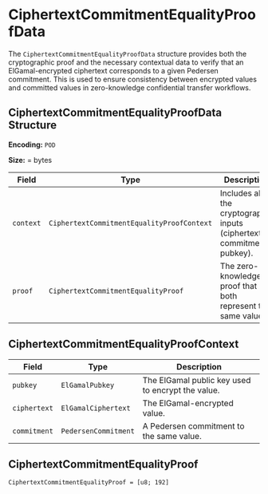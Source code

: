 # CiphertextCommitmentEqualityProofData

The `CiphertextCommitmentEqualityProofData` structure provides both the cryptographic proof and the necessary contextual data to verify that an ElGamal-encrypted ciphertext corresponds to a given Pedersen commitment. This is used to ensure consistency between encrypted values and committed values in zero-knowledge confidential transfer workflows.

## CiphertextCommitmentEqualityProofData Structure

**Encoding:** `POD`

**Size:** =  bytes

| Field | Type | Description |
| ----- | ---- | ----------- |
| `context` | `CiphertextCommitmentEqualityProofContext` | Includes all the cryptographic inputs (ciphertext, commitment, pubkey). |
| `proof` | `CiphertextCommitmentEqualityProof` | The zero-knowledge proof that both represent the same value. |


## CiphertextCommitmentEqualityProofContext

| Field | Type | Description |
| ----- | ---- | ----------- |
| `pubkey` | `ElGamalPubkey` | The ElGamal public key used to encrypt the value. |
| `ciphertext` | `ElGamalCiphertext` | The ElGamal-encrypted value. |
| `commitment` | `PedersenCommitment` | A Pedersen commitment to the same value. |


## CiphertextCommitmentEqualityProof

`CiphertextCommitmentEqualityProof = [u8; 192]`
